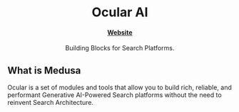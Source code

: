 <h1 align="center">
  Ocular AI
</h1>

<h4 align="center">
  <a href="https://www.useocular.com/">Website</a>
</h4>

<p align="center">
  Building Blocks for Search Platforms.
</p>
<p align="center">
</p>

## What is Medusa

Ocular is a set of modules and tools that allow you to build rich, reliable, and performant Generative AI-Powered Search platforms without the need to reinvent Search Architecture.